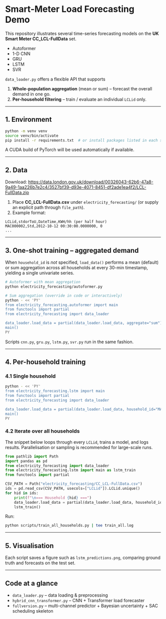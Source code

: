 # Smart-Meter Load Forecasting Demo

This repository illustrates several time-series forecasting models on the **UK Smart Meter CC_LCL-FullData** set.

* Autoformer
* 1-D CNN
* GRU
* LSTM
* SVR

`data_loader.py` offers a flexible API that supports
1. **Whole-population aggregation** (mean or sum) – forecast the overall demand in one go.
2. **Per-household filtering** – train / evaluate an individual `LCLid` only.

---

## 1. Environment

```bash
python -m venv venv
source venv/bin/activate
pip install -r requirements.txt  # or install packages listed in each script
```
A CUDA build of PyTorch will be used automatically if available.

---

## 2. Data
Download: https://data.london.gov.uk/download/00326043-62b6-47a8-9a49-1aa226b7e2c4/3527bf39-d93e-4071-8451-df2ade1ea4f2/LCL-FullData.zip

1. Place **CC_LCL-FullData.csv** under `electricity_forecasting/` (or supply an explicit path through `file_path`).  
2. Example format:

```
LCLid,stdorToU,DateTime,KWH/hh (per half hour) 
MAC000002,Std,2012-10-12 00:30:00.0000000, 0 
...
```

---

## 3. One-shot training – aggregated demand
When `household_id` is *not* specified, `load_data()` performs a mean (default) or sum aggregation across all households at every 30-min timestamp, yielding a single univariate series.

```bash
# Autoformer with mean aggregation
python electricity_forecasting/autoformer.py

# Sum aggregation (override in code or interactively)
python - << 'PY'
from electricity_forecasting.autoformer import main
from functools import partial
from electricity_forecasting import data_loader

data_loader.load_data = partial(data_loader.load_data, aggregate="sum")
main()
PY
```
Scripts `cnn.py`, `gru.py`, `lstm.py`, `svr.py` run in the same fashion.

---

## 4. Per-household training

### 4.1 Single household
```bash
python - << 'PY'
from electricity_forecasting.lstm import main
from functools import partial
from electricity_forecasting import data_loader

data_loader.load_data = partial(data_loader.load_data, household_id="MAC000123")
main()
PY
```

### 4.2 Iterate over all households
The snippet below loops through every `LCLid`, trains a model, and logs results. Parallelisation or sampling is recommended for large-scale runs.

```python
from pathlib import Path
import pandas as pd
from electricity_forecasting import data_loader
from electricity_forecasting.lstm import main as lstm_train
from functools import partial

CSV_PATH = Path("electricity_forecasting/CC_LCL-FullData.csv")
ids = pd.read_csv(CSV_PATH, usecols=["LCLid"]).LCLid.unique()
for hid in ids:
    print(f"\n=== Household {hid} ===")
    data_loader.load_data = partial(data_loader.load_data, household_id=hid)
    lstm_train()
```
Run:
```bash
python scripts/train_all_households.py | tee train_all.log
```

---

## 5. Visualisation
Each script saves a figure such as `lstm_predictions.png`, comparing ground truth and forecasts on the test set.

---

## Code at a glance
* `data_loader.py` – data loading & preprocessing
* `hybrid_cnn_transformer.py` – CNN + Transformer load forecaster
* `fullversion.py` – multi-channel predictor + Bayesian uncertainty + SAC scheduling skeleton 
